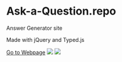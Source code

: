 # Ask-a-Question.repo
<p>Answer Generator site</p>
<p>Made with jQuery and Typed.js</p>
<a href='https://maywedadev.github.io/Ask-a-Question.repo/index.html'>Go to Webpage</a>
<img src='https://maywedadev.github.io/assets/ask.PNG'></img>
<img src='https://maywedadev.github.io/assets/Screenshot_20220716-191206.png'></img>
